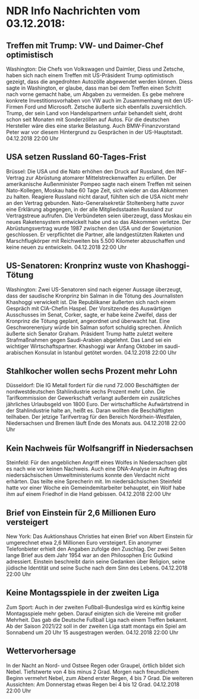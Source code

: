 # NDR Info Nachrichten vom 03.12.2018:


## Treffen mit Trump: VW- und Daimer-Chef optimistisch
Washington: Die Chefs von Volkswagen und Daimler, Diess und Zetsche, haben sich nach einem Treffen mit US-Präsident Trump optimistisch gezeigt, dass die angedrohten Autozölle abgewendet werden können. Diess sagte in Washington, er glaube, dass man bei dem Treffen einen Schritt nach vorne gemacht habe, um Abgaben zu vermeiden. Es gebe mehrere konkrete Investitionsvorhaben von VW auch im Zusammenhang mit den US-Firmen Ford und Microsoft. Zetsche äußerte sich ebenfalls zuversichtlich. Trump, der sein Land von Handelspartnern unfair behandelt sieht, droht schon seit Monaten mit Sonderzöllen auf Autos. Für die deutschen Hersteller wäre dies eine starke Belastung. Auch BMW-Finanzvorstand Peter war vor diesem Hintergrund zu Gesprächen in der US-Hauptstadt. 04.12.2018 22:00 Uhr 

## USA setzen Russland 60-Tages-Frist
Brüssel: Die USA und die Nato erhöhen den Druck auf Russland, den INF-Vertrag zur Abrüstung atomarer Mittelstreckenwaffen zu erfüllen. Der amerikanische Außenminister Pompeo sagte nach einem Treffen mit seinen Nato-Kollegen, Moskau habe 60 Tage Zeit, sich wieder an das Abkommen zu halten. Reagiere Russland nicht darauf, fühlten sich die USA nicht mehr an den Vertrag gebunden. Nato-Generalsekretär Stoltenberg hatte zuvor eine Erklärung abgegegen, in der alle Mitgliedsstaaten Russland zur Vertragstreue aufrufen. Die Verbündeten seien überzeugt, dass Moskau ein neues Raketensystem entwickelt habe und so das Abkommen verletze. Der Abrüstungsvertrag wurde 1987 zwischen den USA und der Sowjetunion geschlossen. Er verpflichtet die Partner, alle landgestützten Raketen und Marschflugkörper mit Reichweiten bis 5.500 Kilometer abzuschaffen und keine neuen zu entwickeln. 04.12.2018 22:00 Uhr 

## US-Senatoren: Kronprinz wuste von Khashoggi-Tötung
Washington: Zwei US-Senatoren sind nach eigener Aussage überzeugt, dass der saudische Kronprinz bin Salman in die Tötung des Journalisten Khashoggi verwickelt ist. Die Republikaner äußerten sich nach einem Gespräch mit CIA-Chefin Haspel. Der Vorsitzende des Auswärtigen Ausschusses im Senat, Corker, sagte, er habe keine Zweifel, dass der Kronprinz die Tötung geplant, angeordnet und überwacht hat. Eine Geschworenenjury würde bin Salman sofort schuldig sprechen. Ähnlich äußerte sich Senator Graham. Präsident Trump hatte zuletzt weitere Strafmaßnahmen gegen Saudi-Arabien abgelehnt. Das Land sei ein wichtiger Wirtschaftspartner. Khashoggi war Anfang Oktober im saudi-arabischen Konsulat in Istanbul getötet worden. 04.12.2018 22:00 Uhr 

## Stahlkocher wollen sechs Prozent mehr Lohn
Düsseldorf: Die IG Metall fordert für die rund 72.000 Beschäftigten der nordwestdeutschen Stahlindustrie sechs Prozent mehr Lohn. Die Tarifkommission der Gewerkschaft verlangt außerdem ein zusätzliches jährliches Urlaubsgeld von 1800 Euro. Der wirtschaftliche Aufwärtstrend in der Stahlindustrie halte an, heißt es. Daran wollten die Beschäftigten teilhaben. Der jetzige Tarifvertrag für den Bereich Nordrhein-Westfalen, Niedersachsen und Bremen läuft Ende des Monats aus. 04.12.2018 22:00 Uhr 

## Kein Nachweis für Wolfsangriff in Niedersachsen
Steinfeld: Für den angeblichen Angriff eines Wolfes in Niedersachsen gibt es nach wie vor keinen Nachweis. Auch eine DNA-Analyse im Auftrag des niedersächsischen Umweltministeriums konnte den Verdacht nicht erhärten. Das teilte eine Sprecherin mit. Im niedersächsischen Steinfeld hatte vor einer Woche ein Gemeindemitarbeiter behauptet, ein Wolf habe ihm auf einem Friedhof in die Hand gebissen. 04.12.2018 22:00 Uhr 

## Brief von Einstein für 2,6 Millionen Euro versteigert
New York: Das Auktionshaus Christies hat einen Brief von Albert Einstein für umgerechnet etwa 2,6 Millionen Euro versteigert. Ein anonymer Telefonbieter erhielt den Angaben zufolge den Zuschlag. Der zwei Seiten lange Brief aus dem Jahr 1954 war an den Philosophen Eric Gutkind adressiert. Einstein beschreibt darin seine Gedanken über Religion, seine jüdische Identität und seine Suche nach dem Sinn des Lebens. 04.12.2018 22:00 Uhr 

## Keine Montagsspiele in der zweiten Liga
Zum Sport:    Auch in der zweiten Fußball-Bundesliga wird es künftig keine Montagsspiele mehr geben. Darauf einigten sich die Vereine mit großer Mehrheit. Das gab die Deutsche Fußball Liga nach einem Treffen bekannt. Ab der Saison 2021/22 soll in der zweiten Liga statt montags ein Spiel am Sonnabend um 20 Uhr 15 ausgestragen werden. 04.12.2018 22:00 Uhr 

## Wettervorhersage
In der Nacht an Nord- und Ostsee Regen oder Graupel, örtlich bildet sich Nebel. Tiefstwerte von 4 bis minus 2 Grad. Morgen nach freundlichem Beginn vermehrt Nebel, zum Abend erster Regen, 4 bis 7 Grad. Die weiteren Aussichten: Am Donnerstag etwas Regen bei 4 bis 12 Grad. 04.12.2018 22:00 Uhr 
